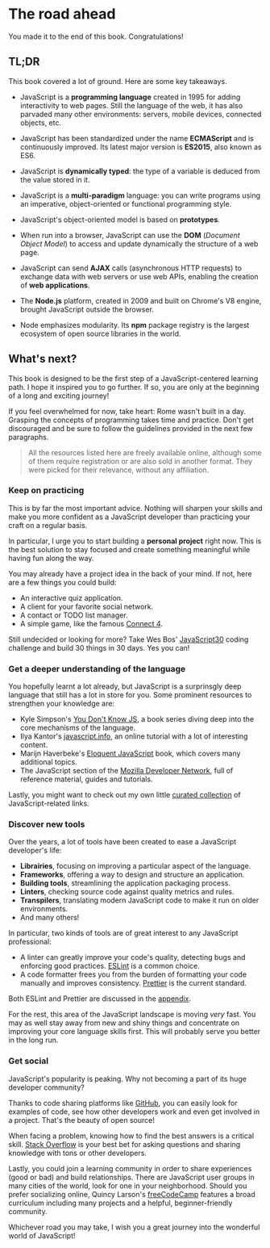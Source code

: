 # The road ahead

You made it to the end of this book. Congratulations!

## TL;DR

This book covered a lot of ground. Here are some key takeaways.

* JavaScript is a **programming language** created in 1995 for adding interactivity to web pages. Still the language of the web, it has also parvaded many other environments: servers, mobile devices, connected objects, etc.

* JavaScript has been standardized under the name **ECMAScript** and is continuously improved. Its latest major version is **ES2015**, also known as ES6.

* JavaScript is **dynamically typed**: the type of a variable is deduced from the value stored in it.

* JavaScript is a **multi-paradigm** language: you can write programs using an imperative, object-oriented or functional programming style.

* JavaScript's object-oriented model is based on **prototypes**.

* When run into a browser, JavaScript can use the **DOM** (*Document Object Model*) to access and update dynamically the structure of a web page.

* JavaScript can send **AJAX** calls (asynchronous HTTP requests) to exchange data with web servers or use web APIs, enabling the creation of **web applications**.

* The **Node.js** platform, created in 2009 and built on Chrome's V8 engine, brought JavaScript outside the browser.

* Node emphasizes modularity. Its **npm** package registry is the largest ecosystem of open source libraries in the world.

## What's next?

This book is designed to be the first step of a JavaScript-centered learning path. I hope it inspired you to go further. If so, you are only at the beginning of a long and exciting journey!

If you feel overwhelmed for now, take heart: Rome wasn't built in a day. Grasping the concepts of programming takes time and practice. Don't get discouraged and be sure to follow the guidelines provided in the next few paragraphs.

> All the resources listed here are freely available online, although some of them require registration or are also sold in another format. They were picked for their relevance, without any affiliation.

### Keep on practicing

This is by far the most important advice. Nothing will sharpen your skills and make you more confident as a JavaScript developer than practicing your craft on a regular basis.

In particular, I urge you to start building a **personal project** right now. This is the best solution to stay focused and create something meaningful while having fun along the way.

You may already have a project idea in the back of your mind. If not, here are a few things you could build:

* An interactive quiz application.
* A client for your favorite social network.
* A contact or TODO list manager.
* A simple game, like the famous [Connect 4](https://en.wikipedia.org/wiki/Connect_Four).

Still undecided or looking for more? Take Wes Bos' [JavaScript30](https://javascript30.com/) coding challenge and build 30 things in 30 days. Yes you can!

### Get a deeper understanding of the language

You hopefully learnt a lot already, but JavaScript is a surprinsgly deep language that still has a lot in store for you. Some prominent resources to strengthen your knowledge are:

* Kyle Simpson's [You Don't Know JS](https://github.com/getify/You-Dont-Know-JS), a book series diving deep into the core mechanisms of the language.
* Ilya Kantor's [javascript.info](http://javascript.info), an online tutorial with a lot of interesting content.
* Marijn Haverbeke's [Eloquent JavaScript](http://eloquentjavascript.net) book, which covers many additional topics.
* The JavaScript section of the [Mozilla Developer Network](https://developer.mozilla.org/fr/docs/Web/JavaScript), full of reference material, guides and tutorials.

Lastly, you might want to check out my own little [curated collection](http://www.pearltrees.com/t/javascript/id13385349#l634) of JavaScript-related links.

### Discover new tools

Over the years, a lot of tools have been created to ease a JavaScript developer's life:

* **Librairies**, focusing on improving a particular aspect of the language.
* **Frameworks**, offering a way to design and structure an application.
* **Building tools**, streamlining the application packaging process.
* **Linters**, checking source code against quality metrics and rules.
* **Transpilers**, translating modern JavaScript code to make it run on older environments.
* And many others!

In particular, two kinds of tools are of great interest to any JavaScript professional:

* A linter can greatly improve your code's quality, detecting bugs and enforcing good practices. [ESLint](http://eslint.org) is a common choice.
* A code formatter frees you from the burden of formatting your code manually and improves consistency. [Prettier](https://github.com/prettier/prettier) is the current standard.

Both ESLint and Prettier are discussed in the [appendix](#env-setup).

For the rest, this area of the JavaScript landscape is moving *very* fast. You may as well stay away from new and shiny things and concentrate on improving your core language skills first. This will probably serve you better in the long run.

### Get social

JavaScript's popularity is peaking. Why not becoming a part of its huge developer community?

Thanks to code sharing platforms like [GitHub](https://github.com), you can easily look for examples of code, see how other developers work and even get involved in a project. That's the beauty of open source!

When facing a problem, knowing how to find the best answers is a critical skill. [Stack Overflow](https://stackoverflow.com/) is your best bet for asking questions and sharing knowledge with tons or other developers.

Lastly, you could join a learning community in order to share experiences (good or bad) and build relationships. There are JavaScript user groups in many cities of the world, look for one in your neighborhood. Should you prefer socializing online, Quincy Larson's [freeCodeCamp](https://www.freecodecamp.org) features a broad curriculum including many projects and a helpful, beginner-friendly community.

Whichever road you may take, I wish you a great journey into the wonderful world of JavaScript!

